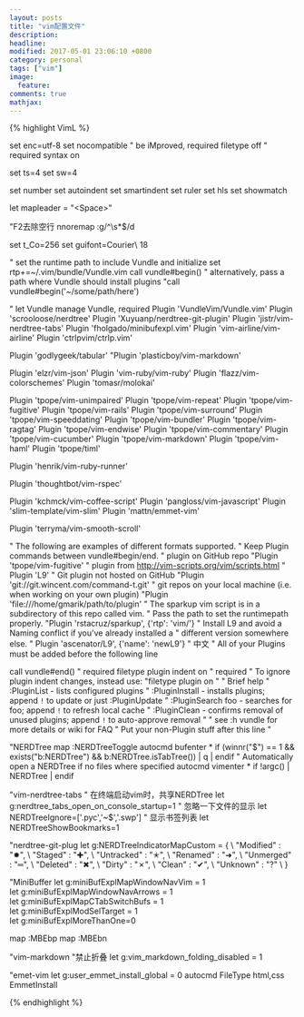 ```yaml
---
layout: posts
title: "vim配置文件"
description: 
headline: 
modified: 2017-05-01 23:06:10 +0800
category: personal
tags: ["vim"]
image: 
  feature: 
comments: true
mathjax: 
---
```


{% highlight VimL %}

set enc=utf-8
set nocompatible              " be iMproved, required
filetype off                  " required
syntax on

set ts=4
set sw=4

set number
set autoindent
set smartindent
set ruler
set hls
set showmatch

let mapleader = "\<Space>"

"F2去除空行
nnoremap <F2> :g/^\s*$/d<CR>

set t_Co=256
set guifont=Courier\ 18

" set the runtime path to include Vundle and initialize
set rtp+=~/.vim/bundle/Vundle.vim
call vundle#begin()
" alternatively, pass a path where Vundle should install plugins
"call vundle#begin('~/some/path/here')

" let Vundle manage Vundle, required
Plugin 'VundleVim/Vundle.vim'
Plugin 'scrooloose/nerdtree'
Plugin 'Xuyuanp/nerdtree-git-plugin'
Plugin 'jistr/vim-nerdtree-tabs'
Plugin 'fholgado/minibufexpl.vim'
Plugin 'vim-airline/vim-airline'
Plugin 'ctrlpvim/ctrlp.vim'

Plugin 'godlygeek/tabular'
"Plugin 'plasticboy/vim-markdown'

Plugin 'elzr/vim-json'
Plugin 'vim-ruby/vim-ruby'
Plugin 'flazz/vim-colorschemes'
Plugin 'tomasr/molokai'

Plugin 'tpope/vim-unimpaired'
Plugin 'tpope/vim-repeat'
Plugin 'tpope/vim-fugitive'
Plugin 'tpope/vim-rails'
Plugin 'tpope/vim-surround'
Plugin 'tpope/vim-speeddating'
Plugin 'tpope/vim-bundler'
Plugin 'tpope/vim-ragtag'
Plugin 'tpope/vim-endwise'
Plugin 'tpope/vim-commentary'
Plugin 'tpope/vim-cucumber'
Plugin 'tpope/vim-markdown'
Plugin 'tpope/vim-haml'
Plugin 'tpope/timl'

Plugin 'henrik/vim-ruby-runner'

Plugin 'thoughtbot/vim-rspec'

Plugin 'kchmck/vim-coffee-script'
Plugin 'pangloss/vim-javascript'
Plugin 'slim-template/vim-slim'
Plugin 'mattn/emmet-vim'

Plugin 'terryma/vim-smooth-scroll'


" The following are examples of different formats supported.
" Keep Plugin commands between vundle#begin/end.
" plugin on GitHub repo
"Plugin 'tpope/vim-fugitive'
" plugin from http://vim-scripts.org/vim/scripts.html
" Plugin 'L9'
" Git plugin not hosted on GitHub
"Plugin 'git://git.wincent.com/command-t.git'
" git repos on your local machine (i.e. when working on your own plugin)
"Plugin 'file:///home/gmarik/path/to/plugin'
" The sparkup vim script is in a subdirectory of this repo called vim.
" Pass the path to set the runtimepath properly.
"Plugin 'rstacruz/sparkup', {'rtp': 'vim/'}
" Install L9 and avoid a Naming conflict if you've already installed a
" different version somewhere else.
" Plugin 'ascenator/L9', {'name': 'newL9'}
" 中文
" All of your Plugins must be added before the following line


call vundle#end()            " required
filetype plugin indent on    " required
" To ignore plugin indent changes, instead use:
"filetype plugin on
"
" Brief help
" :PluginList       - lists configured plugins
" :PluginInstall    - installs plugins; append `!` to update or just :PluginUpdate
" :PluginSearch foo - searches for foo; append `!` to refresh local cache
" :PluginClean      - confirms removal of unused plugins; append `!` to auto-approve removal
"
" see :h vundle for more details or wiki for FAQ
" Put your non-Plugin stuff after this line
"


"NERDTree 
map <C-n> :NERDTreeToggle<CR>
autocmd bufenter * if (winnr("$") == 1 && exists("b:NERDTree") && b:NERDTree.isTabTree()) | q | endif
" Automatically open a NERDTree if no files where specified
autocmd vimenter * if !argc() | NERDTree | endif

"vim-nerdtree-tabs
" 在终端启动vim时，共享NERDTree
let g:nerdtree_tabs_open_on_console_startup=1
" 忽略一下文件的显示
let NERDTreeIgnore=['\.pyc','\~$','\.swp']
" 显示书签列表
let NERDTreeShowBookmarks=1

"nerdtree-git-plug
let g:NERDTreeIndicatorMapCustom = {
    \ "Modified"  : "✹",
    \ "Staged"    : "✚",
    \ "Untracked" : "✭",
    \ "Renamed"   : "➜",
    \ "Unmerged"  : "═",
    \ "Deleted"   : "✖",
    \ "Dirty"     : "✗",
    \ "Clean"     : "✔︎",
    \ "Unknown"   : "?"
    \ }

"MiniBuffer
let g:miniBufExplMapWindowNavVim = 1   
let g:miniBufExplMapWindowNavArrows = 1   
let g:miniBufExplMapCTabSwitchBufs = 1   
let g:miniBufExplModSelTarget = 1  
let g:miniBufExplMoreThanOne=0

map <F11> :MBEbp<CR>
map <F12> :MBEbn<CR>

"vim-markdown
"禁止折叠
let g:vim_markdown_folding_disabled = 1

"emet-vim
let g:user_emmet_install_global = 0
autocmd FileType html,css EmmetInstall

{% endhighlight %}
